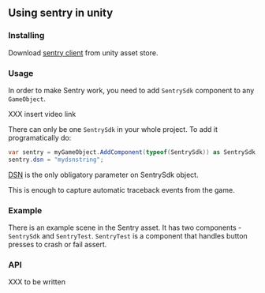 ## Using sentry in unity

### Installing

Download [sentry client](https://some-link-here) from unity asset store.

### Usage

In order to make Sentry work, you need to add `SentrySdk` component to any
`GameObject`.

XXX insert video link

There can only be one `SentrySdk` in your whole project. To add it
programatically do:

```C#
var sentry = myGameObject.AddComponent(typeof(SentrySdk)) as SentrySdk;
sentry.dsn = "mydsnstring";
```

[DSN](https://link-to-sentry-DSN) is the only obligatory parameter on SentrySdk
object.

This is enough to capture automatic traceback events from the game.

### Example

There is an example scene in the Sentry asset. It has two components -
`SentrySdk` and `SentryTest`. `SentryTest` is a component that handles
button presses to crash or fail assert.

### API

XXX to be written
